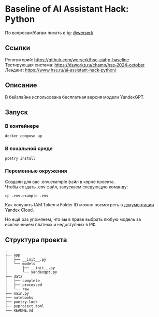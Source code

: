 # Baseline of AI Assistant Hack: Python

По вопросам/багам писать в tg: [@werserk](https://t.me/werserk)

## Ссылки

Репозиторий: https://github.com/werserk/hse-aiahp-baseline \
Тестирующая система: https://dsworks.ru/champ/hse-2024-october \
Лендинг: https://www.hse.ru/ai-assistant-hack-python/

## Описание

В бейзлайне использована бесплатная версия модели YandexGPT.

## Запуск

### В контейнере

```bash
docker compose up
```

### В локальной среде

```bash
poetry install
```

### Переменные окружения

Создали для вас .env.example файл в корне проекта. \
Чтобы создать .env файл, запускаем следующую команду:

```bash
cp .env.example .env
```

Как получить IAM Token и Folder ID можно посмотреть в [документации](https://yandex.cloud/en-ru/docs/foundation-models/quickstart/yandexgpt#api_2) Yandex Cloud.

Но ещё раз упомянем, что вы в праве выбрать любую модель за исключением платных и недоступных в РФ.

## Структура проекта

```
.
├── app
│   ├── __init__.py
│   └── models
│       ├── __init__.py
│       └── yandexgpt.py
├── data
│   ├── complete
│   ├── processed
│   └── raw
├── main.py
├── notebooks
├── poetry.lock
├── pyproject.toml
└── README.md

```